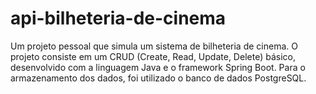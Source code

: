 # api-bilheteria-de-cinema
Um projeto pessoal que simula um sistema de bilheteria de cinema. O projeto consiste em um CRUD (Create, Read, Update, Delete) básico, desenvolvido com a linguagem Java e o framework Spring Boot. Para o armazenamento dos dados, foi utilizado o banco de dados PostgreSQL.
